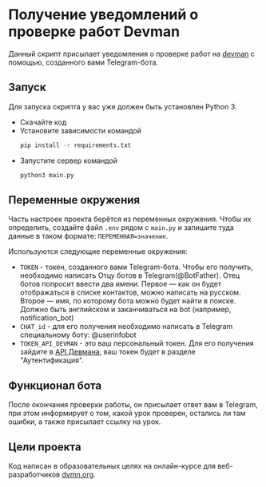 # Получение уведомлений о проверке работ Devman

Данный скрипт присылает уведомления о проверке работ на [devman](https://dvmn.org/) с помощью, созданного вами Telegram-бота.

## Запуск

Для запуска скрипта у вас уже должен быть установлен Python 3.

- Скачайте код
- Установите зависимости командой 
    ```sh
    pip install -r requirements.txt
    ```
- Запустите сервер командой 
    ```sh
    python3 main.py
    ```

## Переменные окружения

Часть настроек проекта берётся из переменных окружения. 
Чтобы их определить, создайте файл `.env` рядом с `main.py` 
и запишите туда данные в таком формате: `ПЕРЕМЕННАЯ=значение`.

Используются следующие переменные окружения: 
- `TOKEN` - токен, созданного вами Telegram-бота. Чтобы его получить, необходимо написать Отцу ботов в Telegram(@BotFather). 
Отец ботов попросит ввести два имени. Первое — как он будет отображаться в списке контактов, можно написать на русском. Второе — имя, по которому бота можно будет найти в поиске. Должно быть английском и заканчиваться на bot (например, notification_bot)
- `CHAT_id` - для его получения необходимо написать в Telegram специальному боту: @userinfobot
- `TOKEN_API_DEVMAN` - это ваш персональный токен.  Для его получения зайдите в [API Девмана](https://dvmn.org/api/docs/), ваш токен будет в разделе "Аутентификация".


## Функционал бота

После окончания проверки работы, он присылает ответ вам в Telegram, при этом информирует о том, какой урок проверен, остались ли там ошибки, а также присылает ссылку на урок. 

## Цели проекта

Код написан в образовательных целях на онлайн-курсе для веб-разработчиков [dvmn.org](https://dvmn.org/).